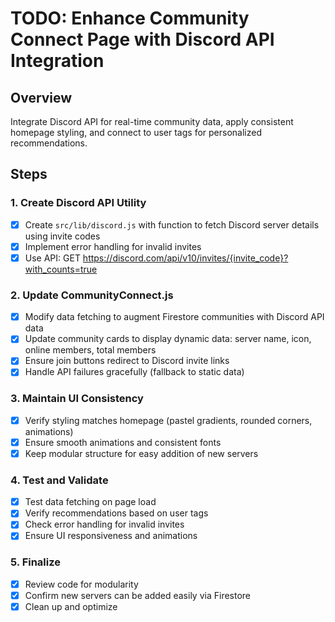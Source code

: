# TODO: Enhance Community Connect Page with Discord API Integration

## Overview
Integrate Discord API for real-time community data, apply consistent homepage styling, and connect to user tags for personalized recommendations.

## Steps

### 1. Create Discord API Utility
- [x] Create `src/lib/discord.js` with function to fetch Discord server details using invite codes
- [x] Implement error handling for invalid invites
- [x] Use API: GET https://discord.com/api/v10/invites/{invite_code}?with_counts=true

### 2. Update CommunityConnect.js
- [x] Modify data fetching to augment Firestore communities with Discord API data
- [x] Update community cards to display dynamic data: server name, icon, online members, total members
- [x] Ensure join buttons redirect to Discord invite links
- [x] Handle API failures gracefully (fallback to static data)

### 3. Maintain UI Consistency
- [x] Verify styling matches homepage (pastel gradients, rounded corners, animations)
- [x] Ensure smooth animations and consistent fonts
- [x] Keep modular structure for easy addition of new servers

### 4. Test and Validate
- [x] Test data fetching on page load
- [x] Verify recommendations based on user tags
- [x] Check error handling for invalid invites
- [x] Ensure UI responsiveness and animations

### 5. Finalize
- [x] Review code for modularity
- [x] Confirm new servers can be added easily via Firestore
- [x] Clean up and optimize
